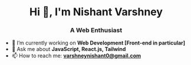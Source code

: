  <h1 align="center">Hi 👋, I'm Nishant Varshney</h1>
<h3 align="center">A Web Enthusiast</h3>

- 🔭 I’m currently working on **Web Development [Front-end in particular]**
- 💬 Ask me about **JavaScript, React.js, Tailwind**
- 📫 How to reach me: **varshneynishant0@gmail.com**
